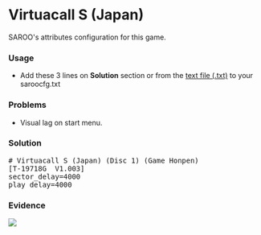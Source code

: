 # Virtuacall S (Japan)

SAROO's attributes configuration for this game.

### Usage

- Add these 3 lines on **Solution** section or from the [text file (.txt)](./config.txt) to your saroocfg.txt

### Problems

- Visual lag on start menu.

### Solution

<pre># Virtuacall S (Japan) (Disc 1) (Game Honpen)
[T-19718G  V1.003]
sector_delay=4000
play_delay=4000</pre>

### Evidence

[![](https://img.youtube.com/vi/avRSQaxIkd0/0.jpg)](https://youtu.be/avRSQaxIkd0)
